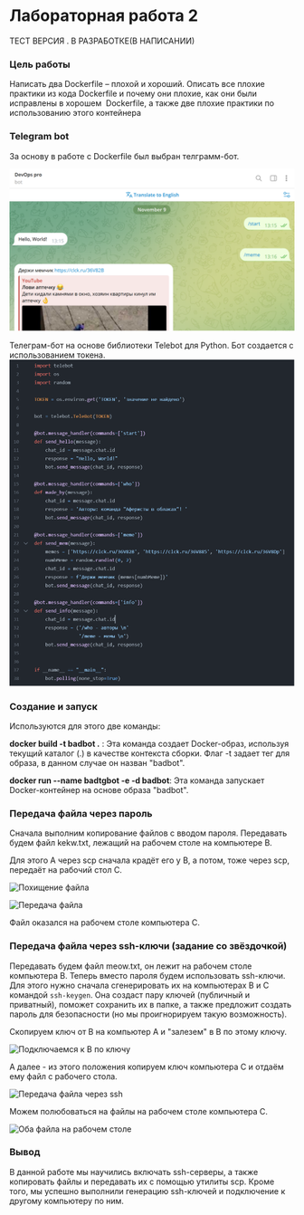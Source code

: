 # Лабораторная работа 2
 ТЕСТ ВЕРСИЯ . В РАЗРАБОТКЕ(В НАПИСАНИИ)

### Цель работы
Написать два Dockerfile – плохой и хороший. Описать все плохие практики из кода Dockerfile и почему они плохие, как они были исправлены в хорошем  Dockerfile, а также две плохие практики по использованию этого контейнера



### Telegram bot

За основу в работе с Dockerfile был выбран телграмм-бот.

![Телеграм бот](./Pictures/телега.png)

Телеграм-бот на основе библиотеки Telebot для Python. Бот создается с использованием токена.
![Код бота](./Pictures/кодбота.png)

### Создание и запуск

Используются для этого две команды:

**docker build -t badbot .** : Эта команда создает Docker-образ, используя текущий каталог (.) в качестве контекста сборки. Флаг -t задает тег для образа, в данном случае он назван "badbot".

**docker run --name badtgbot -e -d badbot**: Эта команда запускает Docker-контейнер на основе образа "badbot". 



### Передача файла через пароль

Сначала выполним копирование файлов с вводом пароля.
Передавать будем файл kekw.txt, лежащий на рабочем столе на компьютере B.


Для этого A через scp сначала крадёт его у В, а потом, тоже через scp, передаёт на рабочий стол С.

![Похищение файла](./Pictures/scp-password.jpg)

![Передача файла](./Pictures/scp-2-password.jpg)

Файл оказался на рабочем столе компьютера С.




### Передача файла через ssh-ключи (задание со звёздочкой)

Передавать будем файл meow.txt, он лежит на рабочем столе компьютера В.
Теперь вместо пароля будем использовать ssh-ключи.
Для этого нужно сначала сгенерировать их на компьютерах B и C командой `ssh-keygen`. Она создаст пару ключей (публичный и приватный), поможет сохранить их в папке, а также предложит создать пароль для безопасности (но мы проигнорируем такую возможность).

Скопируем ключ от В на компьютер А и "залезем" в В по этому ключу.

![Подключаемся к В по ключу](./Pictures/ssh-vika.jpg)

А далее - из этого положения копируем ключ компьютера С и отдаём ему файл с рабочего стола.

![Передача файла через ssh](./Pictures/ssh-tewbo.jpg)



Можем полюбоваться на файлы на рабочем столе компьютера С.

![Оба файла на рабочем столе](./Pictures/done.jpg)




### Вывод

В данной работе мы научились включать ssh-серверы, а также копировать файлы и передавать их с помощью утилиты scp. Кроме того, мы успешно выполнили генерацию ssh-ключей и подключение к другому компьютеру по ним.
